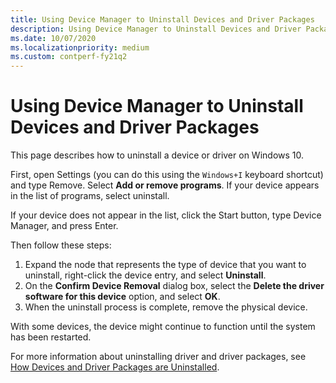 ```yaml
---
title: Using Device Manager to Uninstall Devices and Driver Packages
description: Using Device Manager to Uninstall Devices and Driver Packages
ms.date: 10/07/2020
ms.localizationpriority: medium
ms.custom: contperf-fy21q2
---
```


# Using Device Manager to Uninstall Devices and Driver Packages

This page describes how to uninstall a device or driver on Windows 10.

First, open Settings (you can do this using the `Windows+I` keyboard shortcut) and type Remove. Select **Add or remove programs**. If your device appears in the list of programs, select uninstall.

If your device does not appear in the list, click the Start button, type Device Manager, and press Enter.

Then follow these steps:

1. Expand the node that represents the type of device that you want to uninstall, right-click the device entry, and select **Uninstall**.
2. On the **Confirm Device Removal** dialog box, select the **Delete the driver software for this device** option, and select **OK**.
3. When the uninstall process is complete, remove the physical device.

With some devices, the device might continue to function until the system has been restarted.

For more information about uninstalling driver and driver packages, see [How Devices and Driver Packages are Uninstalled](how-devices-and-driver-packages-are-uninstalled.md).
